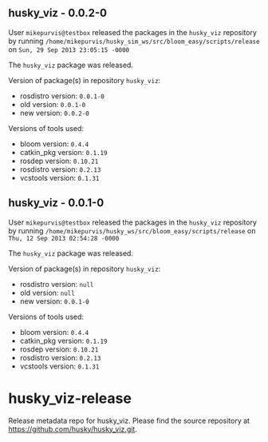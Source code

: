 ## husky_viz - 0.0.2-0

User `mikepurvis@testbox` released the packages in the `husky_viz` repository by running `/home/mikepurvis/husky_sim_ws/src/bloom_easy/scripts/release` on `Sun, 29 Sep 2013 23:05:15 -0000`

The `husky_viz` package was released.

Version of package(s) in repository `husky_viz`:
- rosdistro version: `0.0.1-0`
- old version: `0.0.1-0`
- new version: `0.0.2-0`

Versions of tools used:
- bloom version: `0.4.4`
- catkin_pkg version: `0.1.19`
- rosdep version: `0.10.21`
- rosdistro version: `0.2.13`
- vcstools version: `0.1.31`


## husky_viz - 0.0.1-0

User `mikepurvis@testbox` released the packages in the `husky_viz` repository by running `/home/mikepurvis/husky_ws/src/bloom_easy/scripts/release` on `Thu, 12 Sep 2013 02:54:28 -0000`

The `husky_viz` package was released.

Version of package(s) in repository `husky_viz`:
- rosdistro version: `null`
- old version: `null`
- new version: `0.0.1-0`

Versions of tools used:
- bloom version: `0.4.4`
- catkin_pkg version: `0.1.19`
- rosdep version: `0.10.21`
- rosdistro version: `0.2.13`
- vcstools version: `0.1.31`


husky_viz-release
=================

Release metadata repo for husky_viz. Please find the source repository at https://github.com/husky/husky_viz.git.
